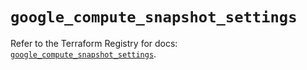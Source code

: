 # `google_compute_snapshot_settings`

Refer to the Terraform Registry for docs: [`google_compute_snapshot_settings`](https://registry.terraform.io/providers/hashicorp/google-beta/6.49.1/docs/resources/google_compute_snapshot_settings).
